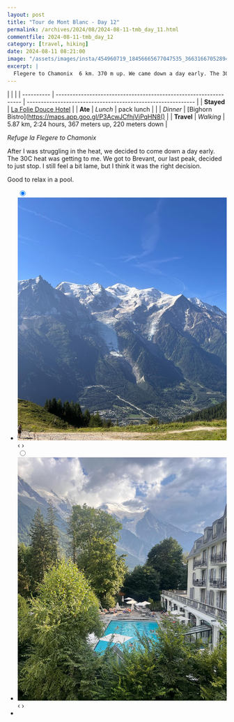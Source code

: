 ```yaml
---
layout: post
title: "Tour de Mont Blanc - Day 12"
permalink: /archives/2024/08/2024-08-11-tmb_day_11.html
commentfile: 2024-08-11-tmb_day_12
category: [travel, hiking]
date: 2024-08-11 08:21:00
image: "/assets/images/insta/454960719_18456665677047535_3663166705289450349_n_18072355714557373.jpg"
excerpt: |
  Flegere to Chamonix  6 km. 370 m up. We came down a day early. The 30C heat was getting to me. We got to Brevant, our last peak, decided to just stop. Good to relax in a pool.
---
```


|            |                                                                   |
| ---------- | ----------------------------------------------------------------- | ------------------------------------------------------------ |
| **Stayed** | [La Folie Douce Hotel](https://maps.app.goo.gl/FpBzbyaYexX9GYdUA) |
| **Ate**    | _Lunch_                                                           | pack lunch                                                   |
|            | _Dinner_                                                          | [Bighorn Bistro](https://maps.app.goo.gl/P3AcwJCfhjVjPqHN8() |
| **Travel** | _Walking_                                                         | 5.87 km, 2:24 hours, 367 meters up, 220 meters down          |

_Refuge la Flegere to Chamonix_

After I was struggling in the heat, we decided to come down a day early. The 30C heat was getting to me. We got to Brevant, our last peak, decided to just stop. I still feel a bit lame, but I think it was the right decision.

Good to relax in a pool.

<ul class="slides">
    <input type="radio" name="radio-btn" id="img-1" checked="checked" />
    <li class="slide-container">
        <div class="slide">
          <a href="/assets/images/insta/454880910_18456665689047535_5661692606494971012_n_17976706424733708.jpg"><img src="/assets/images/insta/454880910_18456665689047535_5661692606494971012_n_17976706424733708.jpg" /></a>
        </div>
    <div class="nav">
      <label for="img-2" class="prev">&#x2039;</label>
      <label for="img-2" class="next">&#x203a;</label>
    </div>
    </li>
    <input type="radio" name="radio-btn" id="img-2" />
    <li class="slide-container">
        <div class="slide">
          <a href="/assets/images/insta/454960719_18456665677047535_3663166705289450349_n_18072355714557373.jpg"><img src="/assets/images/insta/454960719_18456665677047535_3663166705289450349_n_18072355714557373.jpg" /></a>
        </div>
    <div class="nav">
      <label for="img-1" class="prev">&#x2039;</label>
      <label for="img-1" class="next">&#x203a;</label>
    </div>
    </li>
<li class="nav-dots">
      <label for="img-1" class="nav-dot" id="img-dot-1"></label>
      <label for="img-2" class="nav-dot" id="img-dot-2"></label>
</li>
</ul>
